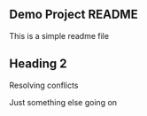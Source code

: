 ## Demo Project README

This is a simple readme file

## Heading 2

Resolving conflicts

Just something else going on